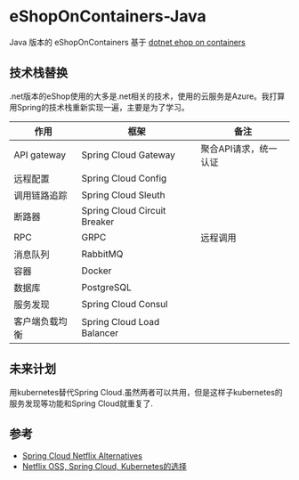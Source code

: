 # eShopOnContainers-Java

Java 版本的 eShopOnContainers 基于 [dotnet ehop on containers](https://github.com/dotnet-architecture/eShopOnContainers)

## 技术栈替换

.net版本的eShop使用的大多是.net相关的技术，使用的云服务是Azure。我打算用Spring的技术栈重新实现一遍，主要是为了学习。

| 作用 | 框架 | 备注 |
| --- | --- | --- |
| API gateway | Spring Cloud Gateway | 聚合API请求，统一认证 |
| 远程配置 | Spring Cloud Config |  |
| 调用链路追踪 | Spring Cloud Sleuth |  |
| 断路器 | Spring Cloud Circuit Breaker |  |
| RPC | GRPC | 远程调用 |
| 消息队列 | RabbitMQ |  |
| 容器 | Docker |  |
| 数据库 | PostgreSQL |  |
| 服务发现 | Spring Cloud Consul |  |
| 客户端负载均衡 | Spring Cloud Load Balancer |  |

## 未来计划

用kubernetes替代Spring Cloud.虽然两者可以共用，但是这样子kubernetes的服务发现等功能和Spring Cloud就重复了.

## 参考

- [Spring Cloud Netflix Alternatives](https://dzone.com/articles/the-future-of-spring-cloud-microservices-after-net)
- [Netflix OSS, Spring Cloud, Kubernetes的选择](https://blog.christianposta.com/microservices/netflix-oss-or-kubernetes-how-about-both/)
